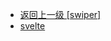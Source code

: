 - [返回上一级 [swiper]](web前端/工具库/Swiper/swiper-8.4.7/swiper/)
- [svelte](web前端/工具库/Swiper/swiper-8.4.7/swiper/svelte/)

